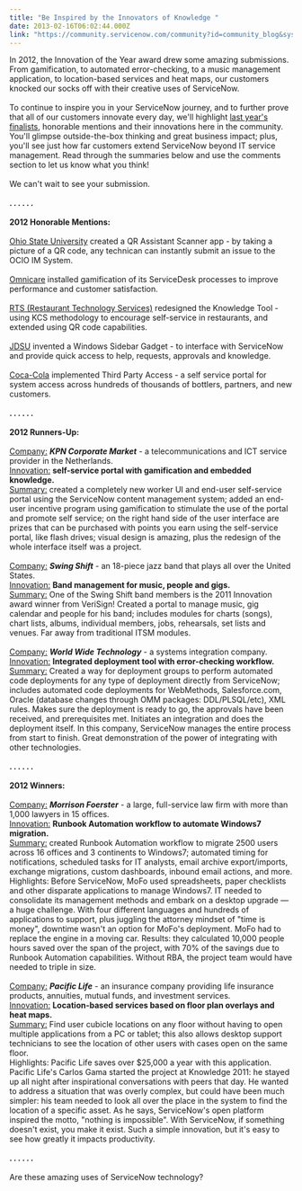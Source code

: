 ```yaml
---
title: "Be Inspired by the Innovators of Knowledge "
date: 2013-02-16T06:02:44.000Z
link: "https://community.servicenow.com/community?id=community_blog&sys_id=7a8c2ae1dbd0dbc01dcaf3231f9619a7"
---
```

<p>In 2012, the Innovation of the Year award drew some amazing submissions. From gamification, to automated error-checking, to a music management application, to location-based services and heat maps, our customers knocked our socks off with their creative uses of ServiceNow. <br/><br/>To continue to inspire you in your ServiceNow journey, and to further prove that all of our customers innovate every day, we'll highlight <a title="k-external-small" class="jive-link-external-small" href="http://info.servicenow.com/LP=545" rel="nofollow" target="_blank">last year's finalists</a>, honorable mentions and their innovations here in the community. You'll glimpse outside-the-box thinking and great business impact; plus, you'll see just how far customers extend ServiceNow beyond IT service management. Read through the summaries below and use the comments section to let us know what you think!<br/><br/>We can't wait to see your submission.<br/><br/><strong>. . . . . .</strong><br/><br/><strong>2012 Honorable Mentions:</strong><br/><br/><span style="text-decoration: underline;">Ohio State University</span> created a QR Assistant Scanner app - by taking a picture of a QR code, any technican can instantly submit an issue to the OCIO IM System.<br/><br/><span style="text-decoration: underline;">Omnicare</span> installed gamification of its ServiceDesk processes to improve performance and customer satisfaction.<br/><br/><span style="text-decoration: underline;">RTS (Restaurant Technology Services)</span> redesigned the Knowledge Tool - using KCS methodology to encourage self-service in restaurants, and extended using QR code capabilities.<br/><br/><span style="text-decoration: underline;">JDSU</span> invented a Windows Sidebar Gadget - to interface with ServiceNow and provide quick access to help, requests, approvals and knowledge.<br/><br/><span style="text-decoration: underline;">Coca-Cola</span> implemented Third Party Access - a self service portal for system access across hundreds of thousands of bottlers, partners, and new customers.<br/><br/><strong>. . . . . .</strong><br/><br/><strong>2012 Runners-Up:</strong><br/><br/><span style="text-decoration: underline;">Company:</span> <i><strong>KPN Corporate Market</strong></i> - a telecommunications and ICT service provider in the Netherlands.<br/><span style="text-decoration: underline;">Innovation:</span> <strong>self-service portal with gamification and embedded knowledge.</strong><br/><span style="text-decoration: underline;">Summary:</span> created a completely new worker UI and end-user self-service portal using the ServiceNow content management system; added an end-user incentive program using gamification to stimulate the use of the portal and promote self service; on the right hand side of the user interface are prizes that can be purchased with points you earn using the self-service portal, like flash drives; visual design is amazing, plus the redesign of the whole interface itself was a project.<br/><br/><span style="text-decoration: underline;">Company:</span> <i><strong>Swing Shift</strong></i> - an 18-piece jazz band that plays all over the United States.<br/><span style="text-decoration: underline;">Innovation:</span> <strong>Band management for music, people and gigs.</strong><br/><span style="text-decoration: underline;">Summary:</span> One of the Swing Shift band members is the 2011 Innovation award winner from VeriSign! Created a portal to manage music, gig calendar and people for his band; includes modules for charts (songs), chart lists, albums, individual members, jobs, rehearsals, set lists and venues. Far away from traditional ITSM modules.<br/><br/><span style="text-decoration: underline;">Company:</span> <i><strong>World Wide Technology</strong></i> - a systems integration company.<br/><span style="text-decoration: underline;">Innovation:</span> <strong>Integrated deployment tool with error-checking workflow.</strong><br/><span style="text-decoration: underline;">Summary:</span> Created a way for deployment groups to perform automated code deployments for any type of deployment directly from ServiceNow; includes automated code deployments for WebMethods, Salesforce.com, Oracle (database changes through OMM packages: DDL/PLSQL/etc), XML rules. Makes sure the deployment is ready to go, the approvals have been received, and prerequisites met. Initiates an integration and does the deployment itself. In this company, ServiceNow manages the entire process from start to finish. Great demonstration of the power of integrating with other technologies.<br/><br/><strong>. . . . . .<br/><br/>2012 Winners:</strong><br/><br/><span style="text-decoration: underline;">Company:</span> <i><strong>Morrison Foerster</strong></i> - a large, full-service law firm with more than 1,000 lawyers in 15 offices.<br/><span style="text-decoration: underline;">Innovation:</span> <strong>Runbook Automation workflow to automate Windows7 migration.</strong><br/><span style="text-decoration: underline;">Summary:</span> created Runbook Automation workflow to migrate 2500 users across 16 offices and 3 continents to Windows7; automated timing for notifications, scheduled tasks for IT analysts, email archive export/imports, exchange migrations, custom dashboards, inbound email actions, and more. <br/>Highlights: Before ServiceNow, MoFo used spreadsheets, paper checklists and other disparate applications to manage Windows7. IT needed to consolidate its management methods and embark on a desktop upgrade — a huge challenge. With four different languages and hundreds of applications to support, plus juggling the attorney mindset of "time is money", downtime wasn't an option for MoFo's deployment. MoFo had to replace the engine in a moving car. Results: they calculated 10,000 people hours saved over the span of the project, with 70% of the savings due to Runbook Automation capabilities. Without RBA, the project team would have needed to triple in size. <br/><br/><span style="text-decoration: underline;">Company:</span> <i><strong>Pacific Life</strong></i> - an insurance company providing life insurance products, annuities, mutual funds, and investment services.<br/><span style="text-decoration: underline;">Innovation:</span> <strong>Location-based services based on floor plan overlays and heat maps.</strong><br/><span style="text-decoration: underline;">Summary:</span> Find user cubicle locations on any floor without having to open multiple applications from a PC or tablet; this also allows desktop support technicians to see the location of other users with cases open on the same floor.<br/>Highlights: Pacific Life saves over $25,000 a year with this application. Pacific Life's Carlos Gama started the project at Knowledge 2011: he stayed up all night after inspirational conversations with peers that day. He wanted to address a situation that was overly complex, but could have been much simpler: his team needed to look all over the place in the system to find the location of a specific asset. As he says, ServiceNow's open platform inspired the motto, "nothing is impossible". With ServiceNow, if something doesn't exist, you make it exist. Such a simple innovation, but it's easy to see how greatly it impacts productivity. <br/><br/><strong>. . . . . .</strong><br/><br/>Are these amazing uses of ServiceNow technology?</p>